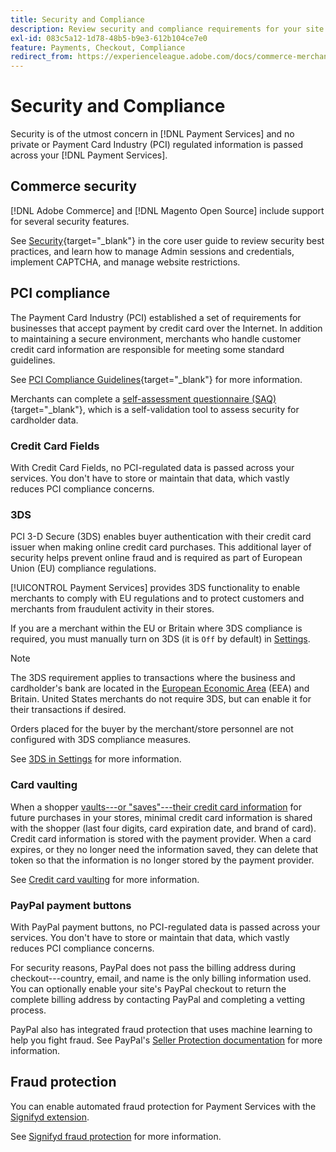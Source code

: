 ```yaml
---
title: Security and Compliance
description: Review security and compliance requirements for your site.
exl-id: 083c5a12-1d78-48b5-b9e3-612b104ce7e0
feature: Payments, Checkout, Compliance
redirect_from: https://experienceleague.adobe.com/docs/commerce-merchant-services/payment-services/security.html
---
```

# Security and Compliance

Security is of the utmost concern in [!DNL Payment Services] and no private or Payment Card Industry (PCI) regulated information is passed across your [!DNL Payment Services].

## Commerce security

[!DNL Adobe Commerce] and [!DNL Magento Open Source] include support for several security features.

See [Security](https://experienceleague.adobe.com/en/docs/commerce-admin/systems/security/security){target="_blank"} in the core user guide to review security best practices, and learn how to manage Admin sessions and credentials, implement CAPTCHA, and manage website restrictions.

## PCI compliance

The Payment Card Industry (PCI) established a set of requirements for businesses that accept payment by credit card over the Internet. In addition to maintaining a secure environment, merchants who handle customer credit card information are responsible for meeting some standard guidelines.

See [PCI Compliance Guidelines](https://experienceleague.adobe.com/en/docs/commerce-admin/start/compliance/payments/compliance-pci){target="_blank"} for more information.

Merchants can complete a [self-assessment questionnaire (SAQ)](https://www.pcisecuritystandards.org/pci_security/completing_self_assessment){target="_blank"}, which is a self-validation tool to assess security for cardholder data.

### Credit Card Fields

With Credit Card Fields, no PCI-regulated data is passed across your services. You don't have to store or maintain that data, which vastly reduces PCI compliance concerns.

### 3DS

PCI 3-D Secure (3DS) enables buyer authentication with their credit card issuer when making online credit card purchases. This additional layer of security helps prevent online fraud and is required as part of European Union (EU) compliance regulations.

[!UICONTROL Payment Services] provides 3DS functionality to enable merchants to comply with EU regulations and to protect customers and merchants from fraudulent activity in their stores.

If you are a merchant within the EU or Britain where 3DS compliance is required, you must manually turn on 3DS (it is `Off` by default) in [Settings](settings.md#credit-card-fields).

   >[!NOTE]
   >
   >The 3DS requirement applies to transactions where the business and cardholder's bank are located in the [European Economic Area](https://www.efta.int/eea) (EEA) and Britain. United States merchants do not require 3DS, but can enable it for their transactions if desired.

Orders placed for the buyer by the merchant/store personnel are not configured with 3DS compliance measures.

See [3DS in Settings](settings.md#3ds) for more information.

### Card vaulting

When a shopper [vaults---or "saves"---their credit card information](vaulting.md) for future purchases in your stores, minimal credit card information is shared with the shopper (last four digits, card expiration date, and brand of card). Credit card information is stored with the payment provider. When a card expires, or they no longer need the information saved, they can delete that token so that the information is no longer stored by the payment provider.

See [Credit card vaulting](vaulting.md) for more information.

### PayPal payment buttons

With PayPal payment buttons, no PCI-regulated data is passed across your services. You don't have to store or maintain that data, which vastly reduces PCI compliance concerns.

For security reasons, PayPal does not pass the billing address during checkout---country, email, and name is the only billing information used. You can optionally enable your site's PayPal checkout to return the complete billing address by contacting PayPal and completing a vetting process.

PayPal also has integrated fraud protection that uses machine learning to help you fight fraud. See PayPal's [Seller Protection documentation](https://www.paypal.com/us/webapps/mpp/security/seller-protection) for more information.

## Fraud protection

You can enable automated fraud protection for Payment Services with the [Signifyd extension](https://commercemarketplace.adobe.com/signifyd-module-connect.html).

See [Signifyd fraud protection](fraud-protection.md) for more information.

